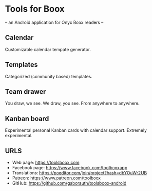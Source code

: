 # Tools for Boox

– an Android application for Onyx Boox readers –

## Calendar

Customizable calendar tempate generator.

## Templates

Categorized (community based) templates.

## Team drawer

You draw, we see. We draw, you see. From anywhere to anywhere.

## Kanban board

Experimental personal Kanban cards with calendar support. Extremely experimental.

## URLS

* Web page: https://toolsboox.com
* Facebook page: https://www.facebook.com/toolbooxapp
* Translations: https://poeditor.com/join/project?hash=dbYOuWr2UB
* Patreon: https://www.patreon.com/toolboox
* GitHub: https://github.com/gaborauth/toolsboox-android

